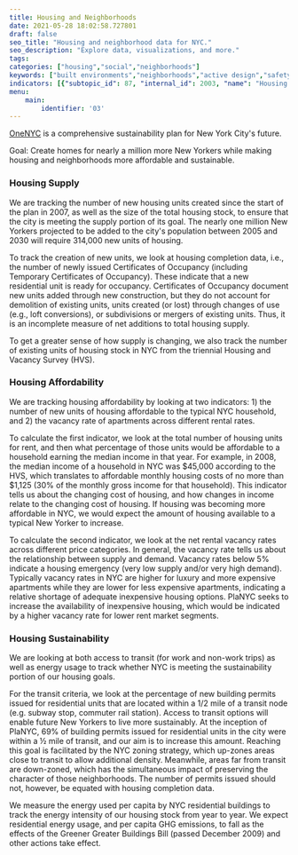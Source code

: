 ```yaml
---
title: Housing and Neighborhoods
date: 2021-05-28 18:02:58.727801
draft: false
seo_title: "Housing and neighborhood data for NYC."
seo_description: "Explore data, visualizations, and more."
tags: 
categories: ["housing","social","neighborhoods"]
keywords: ["built environments","neighborhoods","active design","safety","social","housing"]
indicators: [{"subtopic_id": 87, "internal_id": 2003, "name": "Housing Affordability", "URL": "https://a816-dohbesp.nyc.gov/IndicatorPublic/VisualizationData.aspx?id=2003,719b87,87,Summarize"}, {"subtopic_id": 87, "internal_id": 2002, "name": "Housing Supply ", "URL": "https://a816-dohbesp.nyc.gov/IndicatorPublic/VisualizationData.aspx?id=2002,719b87,87,Summarize"}, {"subtopic_id": 87, "internal_id": 2004, "name": "Housing Sustainability", "URL": "https://a816-dohbesp.nyc.gov/IndicatorPublic/VisualizationData.aspx?id=2004,719b87,87,Summarize"}]
menu:
    main:
        identifier: '03'
---
```


[OneNYC](http://www1.nyc.gov/html/onenyc/index.html) is a comprehensive sustainability plan for New York City's future.

Goal: Create homes for nearly a million more New Yorkers while making housing and neighborhoods more affordable and sustainable.

### Housing Supply

We are tracking the number of new housing units created since the start of the plan in 2007, as well as the size of the total housing stock, to ensure that the city is meeting the supply portion of its goal. The nearly one million New Yorkers projected to be added to the city's population between 2005 and 2030 will require 314,000 new units of housing.  
  
 To track the creation of new units, we look at housing completion data, i.e., the number of newly issued Certificates of Occupancy (including Temporary Certificates of Occupancy). These indicate that a new residential unit is ready for occupancy. Certificates of Occupancy document new units added through new construction, but they do not account for demolition of existing units, units created (or lost) through changes of use (e.g., loft conversions), or subdivisions or mergers of existing units. Thus, it is an incomplete measure of net additions to total housing supply.  
  
 To get a greater sense of how supply is changing, we also track the number of existing units of housing stock in NYC from the triennial Housing and Vacancy Survey (HVS).

### Housing Affordability

We are tracking housing affordability by looking at two indicators: 1) the number of new units of housing affordable to the typical NYC household, and 2) the vacancy rate of apartments across different rental rates.  

 To calculate the first indicator, we look at the total number of housing units for rent, and then what percentage of those units would be affordable to a household earning the median income in that year. For example, in 2008, the median income of a household in NYC was $45,000 according to the HVS, which translates to affordable monthly housing costs of no more than $1,125 (30% of the monthly gross income for that household). This indicator tells us about the changing cost of housing, and how changes in income relate to the changing cost of housing. If housing was becoming more affordable in NYC, we would expect the amount of housing available to a typical New Yorker to increase.   
  
 To calculate the second indicator, we look at the net rental vacancy rates across different price categories. In general, the vacancy rate tells us about the relationship between supply and demand. Vacancy rates below 5% indicate a housing emergency (very low supply and/or very high demand). Typically vacancy rates in NYC are higher for luxury and more expensive apartments while they are lower for less expensive apartments, indicating a relative shortage of adequate inexpensive housing options. PlaNYC seeks to increase the availability of inexpensive housing, which would be indicated by a higher vacancy rate for lower rent market segments.


### Housing Sustainability

We are looking at both access to transit (for work and non-work trips) as well as energy usage to track whether NYC is meeting the sustainability portion of our housing goals.  
  
 For the transit criteria, we look at the percentage of new building permits issued for residential units that are located within a 1/2 mile of a transit node (e.g. subway stop, commuter rail station). Access to transit options will enable future New Yorkers to live more sustainably. At the inception of PlaNYC, 69% of building permits issued for residential units in the city were within a ½ mile of transit, and our aim is to increase this amount. Reaching this goal is facilitated by the NYC zoning strategy, which up-zones areas close to transit to allow additional density. Meanwhile, areas far from transit are down-zoned, which has the simultaneous impact of preserving the character of those neighborhoods. The number of permits issued should not, however, be equated with housing completion data.  
  
 We measure the energy used per capita by NYC residential buildings to track the energy intensity of our housing stock from year to year. We expect residential energy usage, and per capita GHG emissions, to fall as the effects of the Greener Greater Buildings Bill (passed December 2009) and other actions take effect.